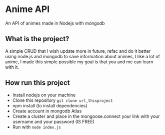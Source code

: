 # Anime API
An API of animes made in Nodejs with mongodb 

## What is the project?
A simple CRUD that I wish update more in future, refac and do it better
using node.js and mongodb to save information about animes, I like a lot 
of anime, I made this simple possible my goal is that you and me can learn
with it.

## How run this project
- Install nodejs on your machine
- Clone this repository ```git clone url_thisproject```
- npm install (to install dependencies)
- Create account in mongodb Atlas
- Create a cluster and place in the mongoose.connect your link with your username and your password (IS FREE)
- Run with ```node index.js```